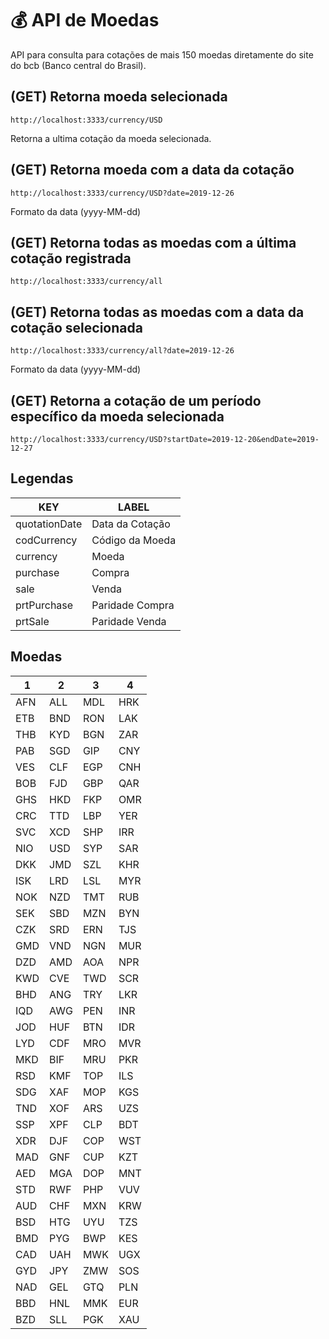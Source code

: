 # 💰 API de Moedas

API para consulta para cotações de mais 150 moedas diretamente do site do bcb (Banco central do Brasil).


## (GET) Retorna moeda selecionada
```
http://localhost:3333/currency/USD
```

Retorna a ultima cotação da moeda selecionada.

## (GET) Retorna moeda com a data da cotação

```
http://localhost:3333/currency/USD?date=2019-12-26
```
Formato da data (yyyy-MM-dd)

## (GET) Retorna todas as moedas com a última cotação registrada

```
http://localhost:3333/currency/all
```

## (GET) Retorna todas as moedas com a data da cotação selecionada

```
http://localhost:3333/currency/all?date=2019-12-26
```
Formato da data (yyyy-MM-dd)

## (GET) Retorna a cotação de um período específico da moeda selecionada

```
http://localhost:3333/currency/USD?startDate=2019-12-20&endDate=2019-12-27
```

## Legendas

|KEY                |LABEL                          |
|----------------|-------------------------------
|quotationDate | Data da Cotação
|codCurrency | Código da Moeda
|currency | Moeda
|purchase | Compra
|sale | Venda
|prtPurchase | Paridade Compra
|prtSale | Paridade Venda

##  Moedas

| 1 | 2 | 3 | 4 |
|---|---|---|---|
|AFN|ALL|MDL|HRK|
|ETB|BND|RON|LAK|
|THB|KYD|BGN|ZAR|
|PAB|SGD|GIP|CNY|
|VES|CLF|EGP|CNH|
|BOB|FJD|GBP|QAR|
|GHS|HKD|FKP|OMR|
|CRC|TTD|LBP|YER|
|SVC|XCD|SHP|IRR|
|NIO|USD|SYP|SAR|
|DKK|JMD|SZL|KHR|
|ISK|LRD|LSL|MYR|
|NOK|NZD|TMT|RUB|
|SEK|SBD|MZN|BYN|
|CZK|SRD|ERN|TJS|
|GMD|VND|NGN|MUR|
|DZD|AMD|AOA|NPR|
|KWD|CVE|TWD|SCR|
|BHD|ANG|TRY|LKR|
|IQD|AWG|PEN|INR|
|JOD|HUF|BTN|IDR|
|LYD|CDF|MRO|MVR|
|MKD|BIF|MRU|PKR|
|RSD|KMF|TOP|ILS|
|SDG|XAF|MOP|KGS|
|TND|XOF|ARS|UZS|
|SSP|XPF|CLP|BDT|
|XDR|DJF|COP|WST|
|MAD|GNF|CUP|KZT|
|AED|MGA|DOP|MNT|
|STD|RWF|PHP|VUV|
|AUD|CHF|MXN|KRW|
|BSD|HTG|UYU|TZS|
|BMD|PYG|BWP|KES|
|CAD|UAH|MWK|UGX|
|GYD|JPY|ZMW|SOS|
|NAD|GEL|GTQ|PLN|
|BBD|HNL|MMK|EUR|
|BZD|SLL|PGK|XAU|
